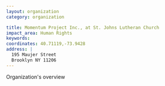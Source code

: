 ```yaml
---
layout: organization
category: organization

title: Momentum Project Inc., at St. Johns Lutheran Church
impact_area: Human Rights
keywords: 
coordinates: 40.71119,-73.9428
address: |
  195 Maujer Street
  Brooklyn NY 11206
---
```

Organization's overview
